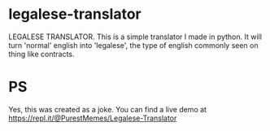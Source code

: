 # legalese-translator
 LEGALESE TRANSLATOR. This is a simple translator I made in python. It will turn 'normal' english into 'legalese', the type of english commonly seen on thing like contracts.
 
 # PS
 Yes, this was created as a joke. You can find a live demo at https://repl.it/@PurestMemes/Legalese-Translator

